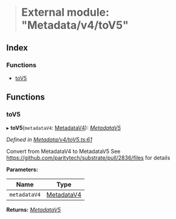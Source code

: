 > # External module: "Metadata/v4/toV5"

## Index

### Functions

* [toV5](_metadata_v4_tov5_.md#tov5)

## Functions

###  toV5

▸ **toV5**(`metadataV4`: [MetadataV4](../classes/_metadata_v4_metadata_.metadatav4.md)): *[MetadataV5](../classes/_metadata_v5_metadata_.metadatav5.md)*

*Defined in [Metadata/v4/toV5.ts:61](https://github.com/polkadot-js/api/blob/657d241/packages/types/src/Metadata/v4/toV5.ts#L61)*

Convert from MetadataV4 to MetadataV5
See https://github.com/paritytech/substrate/pull/2836/files for details

**Parameters:**

Name | Type |
------ | ------ |
`metadataV4` | [MetadataV4](../classes/_metadata_v4_metadata_.metadatav4.md) |

**Returns:** *[MetadataV5](../classes/_metadata_v5_metadata_.metadatav5.md)*